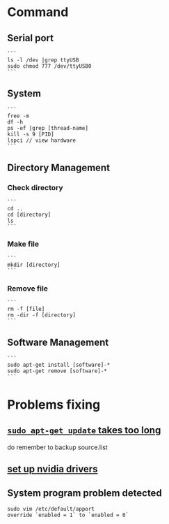 # Command

## Serial port

	```
	ls -l /dev |grep ttyUSB
	sudo chmod 777 /dev/ttyUSB0
	```

## System

	```
	free -m
	df -h
	ps -ef |grep [thread-name]
	kill -s 9 [PID]
	lspci // view hardware
	```

## Directory Management

### Check directory

	```
	cd ..
	cd [directory]
	ls
	```

### Make file

	```
	mkdir [directory]
	```

### Remove file

	```
	rm -f [file]
	rm -dir -f [directory]
	```

## Software Management

	```
	sudo apt-get install [software]-*
	sudo apt-get remove [software]-*
	```

# Problems fixing

## [`sudo apt-get update` takes too long](https://blog.csdn.net/qwqw3333333/article/details/78239448)  
do remember to backup source.list  

## [set up nvidia drivers](https://blog.csdn.net/lukaslong/article/details/81488219) 

## System program problem detected  
```
sudo vim /etc/default/apport
override `enabled = 1` to `enabled = 0`
```